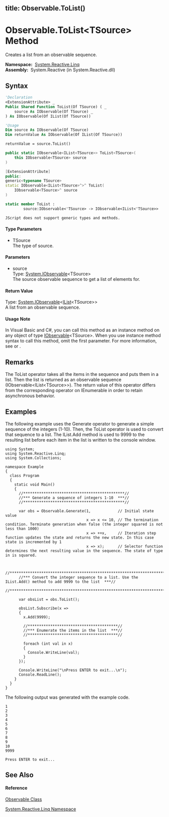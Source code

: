 title: Observable.ToList<TSource>()
---
# Observable.ToList\<TSource\> Method

Creates a list from an observable sequence.

**Namespace:**  [System.Reactive.Linq](System.Reactive.Linq\System.Reactive.Linq.md)  
**Assembly:**  System.Reactive (in System.Reactive.dll)

## Syntax

```vb
'Declaration
<ExtensionAttribute> _
Public Shared Function ToList(Of TSource) ( _
    source As IObservable(Of TSource) _
) As IObservable(Of IList(Of TSource))
```

```vb
'Usage
Dim source As IObservable(Of TSource)
Dim returnValue As IObservable(Of IList(Of TSource))

returnValue = source.ToList()
```

```csharp
public static IObservable<IList<TSource>> ToList<TSource>(
    this IObservable<TSource> source
)
```

```c++
[ExtensionAttribute]
public:
generic<typename TSource>
static IObservable<IList<TSource>^>^ ToList(
    IObservable<TSource>^ source
)
```

```fsharp
static member ToList : 
        source:IObservable<'TSource> -> IObservable<IList<'TSource>> 
```

```jscript
JScript does not support generic types and methods.
```

#### Type Parameters

- TSource  
  The type of source.

#### Parameters

- source  
  Type: [System.IObservable](https://msdn.microsoft.com/en-us/library/Dd990377)\<TSource\>  
  The source observable sequence to get a list of elements for.

#### Return Value

Type: [System.IObservable](https://msdn.microsoft.com/en-us/library/Dd990377)\<[IList](https://msdn.microsoft.com/en-us/library/5y536ey6)\<TSource\>\>  
A list from an observable sequence.

#### Usage Note

In Visual Basic and C\#, you can call this method as an instance method on any object of type [IObservable](https://msdn.microsoft.com/en-us/library/Dd990377)\<TSource\>. When you use instance method syntax to call this method, omit the first parameter. For more information, see [](https://msdn.microsoft.com/en-us/library/Bb384936) or [](https://msdn.microsoft.com/en-us/library/Bb383977).

## Remarks

The ToList operator takes all the items in the sequence and puts them in a list. Then the list is returned as an observable sequence (IObservable\<IList\<TSource\>\>). The return value of this operator differs from the corresponding operator on IEnumerable in order to retain asynchronous behavior.

## Examples

The following example uses the Generate operator to generate a simple sequence of the integers (1-10). Then, the ToList operator is used to convert that sequence to a list. The IList.Add method is used to 9999 to the resulting list before each item in the list is written to the console window.

    using System;
    using System.Reactive.Linq;
    using System.Collections;
    
    namespace Example
    {
      class Program
      {
        static void Main()
        {
          //*********************************************//
          //*** Generate a sequence of integers 1-10  ***//
          //*********************************************//
    
          var obs = Observable.Generate(1,            // Initial state value
                                        x => x <= 10, // The termination condition. Terminate generation when false (the integer squared is not less than 1000)
                                        x => ++x,     // Iteration step function updates the state and returns the new state. In this case state is incremented by 1 
                                        x => x);      // Selector function determines the next resulting value in the sequence. The state of type in is squared.
    
    
          //***************************************************************************************************//
          //*** Convert the integer sequence to a list. Use the IList.Add() method to add 9999 to the list  ***//
          //***************************************************************************************************//
    
          var obsList = obs.ToList();
    
          obsList.Subscribe(x => 
          {
            x.Add(9999);
    
            //****************************************//
            //*** Enumerate the items in the list  ***//
            //****************************************//
    
            foreach (int val in x)
            {
              Console.WriteLine(val);
            }
          });
    
          Console.WriteLine("\nPress ENTER to exit...\n");
          Console.ReadLine();
        }
      }
    }

The following output was generated with the example code.

    1
    2
    3
    4
    5
    6
    7
    8
    9
    10
    9999
    
    Press ENTER to exit...

## See Also

#### Reference

[Observable Class](Observable\Observable.md)

[System.Reactive.Linq Namespace](System.Reactive.Linq\System.Reactive.Linq.md)

